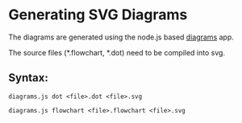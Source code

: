 Generating SVG Diagrams
=======================

The diagrams are generated using the node.js based [diagrams](https://www.npmjs.com/package/diagrams) app.

The source files (\*.flowchart, \*.dot) need to be compiled into svg.

## Syntax:

`diagrams.js dot <file>.dot <file>.svg`

`diagrams.js flowchart <file>.flowchart <file>.svg`


